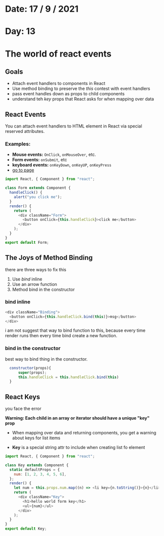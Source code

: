 # Date: 17 / 9 / 2021

# Day: 13

# The world of react events

## Goals

- Attach event handlers to components in React
- Use method binding to preserve the _this_ contest with event handlers
- pass event handles down as props to child components
- understand teh _key_ props that React asks for when mapping over data

## React Events

You can attach event handlers to HTML element in React via special reserved attributes.
<br>

### Examples:

- **Mouse events:** <code>OnClick</code>, <code>onMouseOver</code>, etc.
- **Form events:** <code>onSubmit</code>, etc
- **keyboard events:** <code>onKeyDown</code>, <code>onKeyUP</code>, <code>onKeyPress</code>
- [go to page](https://reactjs.org/docs/events.html)

```js
import React, { Component } from "react";

class Form extends Component {
  handleClick() {
    alert("you click me");
  }
  render() {
    return (
      <div className="Form">
        <button onClick={this.handleClick}>click me</button>
      </div>
    );
  }
}
export default Form;
```

## The Joys of Method Binding

there are three ways to fix this

1. Use _bind_ inline
2. Use an arrow function
3. Method bind in the constructor

### bind inline

```js
<div className="Binding">
  <button onClick={this.handleClick.bind(this)}>msg</button>
</div>
```

i am not suggest that way to bind function to this, because every time render runs then every time bind create a new function.

### bind in the constructor

best way to bind thing in the constructor.

```js
  constructor(props){
      super(props);
      this.handleClick = this.handleClick.bind(this)
  }

```

## React Keys

you face the error

**Warning: Each child in an array or iterator should have a unique "key" prop**

- When mapping over data and returning components, you get a warning about keys for list items

- **Key** is a special string attr to include when creating list fo element

```js
import React, { Component } from "react";

class Key extends Component {
  static defaultProps = {
    num: [1, 2, 3, 4, 5, 6],
  };
  render() {
    let num = this.props.num.map((n) => <li key={n.toString()}>{n}</li>);
    return (
      <div className="Key">
        <h1>hello world form key</h1>
        <ul>{num}</ul>
      </div>
    );
  }
}
export default Key;
```
